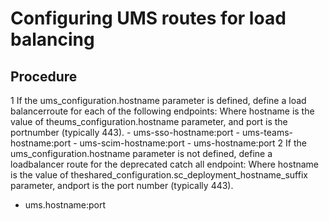 # Configuring UMS routes for load balancing

## Procedure

1 If the ums\_configuration.hostname parameter is defined, define a load balancerroute for each of the following endpoints: Where hostname is the value of theums\_configuration.hostname parameter, and port is the portnumber (typically 443).
    - ums-sso-hostname:port
    - ums-teams-hostname:port
    - ums-scim-hostname:port
    - ums-hostname:port
2 If the ums\_configuration.hostname parameter is not defined, define a loadbalancer route for the deprecated catch all endpoint: Where hostname is the value of theshared\_configuration.sc\_deployment\_hostname\_suffix parameter, andport is the port number (typically 443).

- ums.hostname:port